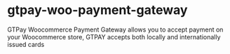 # gtpay-woo-payment-gateway
GTPay Woocommerce Payment Gateway allows you to accept payment on your Woocommerce store, GTPAY accepts both locally and internationally issued cards
